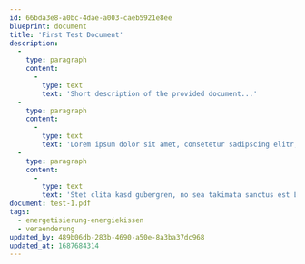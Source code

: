 ```yaml
---
id: 66bda3e8-a0bc-4dae-a003-caeb5921e8ee
blueprint: document
title: 'First Test Document'
description:
  -
    type: paragraph
    content:
      -
        type: text
        text: 'Short description of the provided document...'
  -
    type: paragraph
    content:
      -
        type: text
        text: 'Lorem ipsum dolor sit amet, consetetur sadipscing elitr, sed diam nonumy eirmod tempor invidunt ut labore et dolore magna aliquyam erat, sed diam voluptua. At vero eos et accusam et justo duo dolores et ea rebum.'
  -
    type: paragraph
    content:
      -
        type: text
        text: 'Stet clita kasd gubergren, no sea takimata sanctus est Lorem ipsum dolor sit amet.'
document: test-1.pdf
tags:
  - energetisierung-energiekissen
  - veraenderung
updated_by: 489b06db-283b-4690-a50e-8a3ba37dc968
updated_at: 1687684314
---
```

